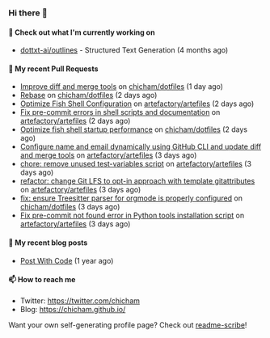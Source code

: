 ### Hi there 👋

#### 👷 Check out what I'm currently working on

- [dottxt-ai/outlines](https://github.com/dottxt-ai/outlines) - Structured Text Generation (4 months ago)

#### 🔨 My recent Pull Requests

- [Improve diff and merge tools](https://github.com/chicham/dotfiles/pull/5) on [chicham/dotfiles](https://github.com/chicham/dotfiles) (1 day ago)
- [Rebase](https://github.com/chicham/dotfiles/pull/4) on [chicham/dotfiles](https://github.com/chicham/dotfiles) (2 days ago)
- [Optimize Fish Shell Configuration](https://github.com/artefactory/artefiles/pull/23) on [artefactory/artefiles](https://github.com/artefactory/artefiles) (2 days ago)
- [Fix pre-commit errors in shell scripts and documentation](https://github.com/artefactory/artefiles/pull/22) on [artefactory/artefiles](https://github.com/artefactory/artefiles) (2 days ago)
- [Optimize fish shell startup performance](https://github.com/chicham/dotfiles/pull/3) on [chicham/dotfiles](https://github.com/chicham/dotfiles) (2 days ago)
- [Configure name and email dynamically using GitHub CLI and update diff and merge tools](https://github.com/artefactory/artefiles/pull/21) on [artefactory/artefiles](https://github.com/artefactory/artefiles) (3 days ago)
- [chore: remove unused test-variables script](https://github.com/artefactory/artefiles/pull/20) on [artefactory/artefiles](https://github.com/artefactory/artefiles) (3 days ago)
- [refactor: change Git LFS to opt-in approach with template gitattributes](https://github.com/artefactory/artefiles/pull/19) on [artefactory/artefiles](https://github.com/artefactory/artefiles) (3 days ago)
- [fix: ensure Treesitter parser for orgmode is properly configured](https://github.com/chicham/dotfiles/pull/2) on [chicham/dotfiles](https://github.com/chicham/dotfiles) (3 days ago)
- [Fix pre-commit not found error in Python tools installation script](https://github.com/artefactory/artefiles/pull/18) on [artefactory/artefiles](https://github.com/artefactory/artefiles) (3 days ago)

#### 📜 My recent blog posts

- [Post With Code](https://chicham.github.io/posts/post-with-code/) (1 year ago)

#### 📫 How to reach me

- Twitter: https://twitter.com/chicham
- Blog: https://chicham.github.io/

Want your own self-generating profile page? Check out [readme-scribe](https://github.com/muesli/readme-scribe)!


